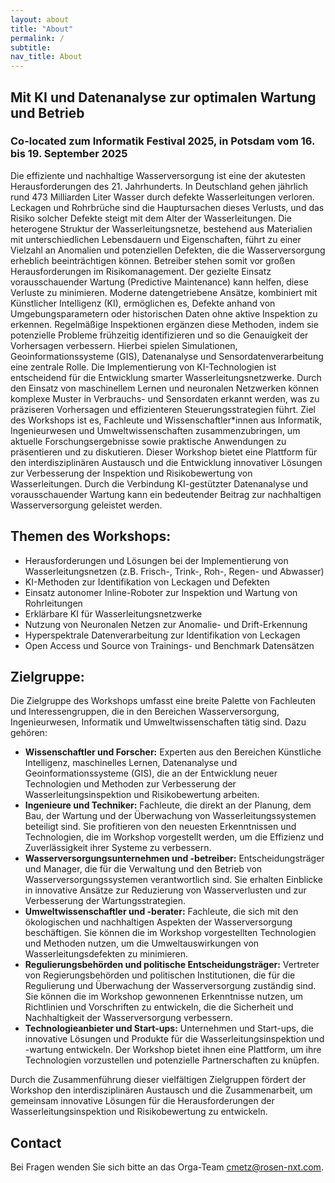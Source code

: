 ```yaml
---
layout: about
title: "About"
permalink: /
subtitle:
nav_title: About
---
```


## Mit KI und Datenanalyse zur optimalen Wartung und Betrieb

### Co-located zum Informatik Festival 2025, in Potsdam vom 16. bis 19. September 2025

Die effiziente und nachhaltige Wasserversorgung ist eine der akutesten Herausforderungen des 21. Jahrhunderts. In Deutschland gehen jährlich rund 473 Milliarden Liter Wasser durch defekte Wasserleitungen verloren. Leckagen und Rohrbrüche sind die Hauptursachen dieses Verlusts, und das Risiko solcher Defekte steigt mit dem Alter der Wasserleitungen. Die heterogene Struktur der Wasserleitungsnetze, bestehend aus Materialien mit unterschiedlichen Lebensdauern und Eigenschaften, führt zu einer Vielzahl an Anomalien und potenziellen Defekten, die die Wasserversorgung erheblich beeinträchtigen können. Betreiber stehen somit vor großen Herausforderungen im Risikomanagement.
Der gezielte Einsatz vorausschauender Wartung (Predictive Maintenance) kann helfen, diese Verluste zu minimieren. Moderne datengetriebene Ansätze, kombiniert mit Künstlicher Intelligenz (KI), ermöglichen es, Defekte anhand von Umgebungsparametern oder historischen Daten ohne aktive Inspektion zu erkennen. Regelmäßige Inspektionen ergänzen diese Methoden, indem sie potenzielle Probleme frühzeitig identifizieren und so die Genauigkeit der Vorhersagen verbessern. Hierbei spielen Simulationen, Geoinformationssysteme (GIS), Datenanalyse und Sensordatenverarbeitung eine zentrale Rolle.
Die Implementierung von KI-Technologien ist entscheidend für die Entwicklung smarter Wasserleitungsnetzwerke. Durch den Einsatz von maschinellem Lernen und neuronalen Netzwerken können komplexe Muster in Verbrauchs- und Sensordaten erkannt werden, was zu präziseren Vorhersagen und effizienteren Steuerungsstrategien führt. Ziel des Workshops ist es, Fachleute und Wissenschaftler*innen aus Informatik, Ingenieurwesen und Umweltwissenschaften zusammenzubringen, um aktuelle Forschungsergebnisse sowie praktische Anwendungen zu präsentieren und zu diskutieren.
Dieser Workshop bietet eine Plattform für den interdisziplinären Austausch und die Entwicklung innovativer Lösungen zur Verbesserung der Inspektion und Risikobewertung von Wasserleitungen. Durch die Verbindung KI-gestützter Datenanalyse und vorausschauender Wartung kann ein bedeutender Beitrag zur nachhaltigen Wasserversorgung geleistet werden.

## Themen des Workshops:
* Herausforderungen und Lösungen bei der Implementierung von Wasserleitungsnetzen (z.B. Frisch-, Trink-, Roh-, Regen- und Abwasser)
* KI-Methoden zur Identifikation von Leckagen und Defekten
* Einsatz autonomer Inline-Roboter zur Inspektion und Wartung von Rohrleitungen
* Erklärbare KI für Wasserleitungsnetzwerke
* Nutzung von Neuronalen Netzen zur Anomalie- und Drift-Erkennung
* Hyperspektrale Datenverarbeitung zur Identifikation von Leckagen
* Open Access und Source von Trainings- und Benchmark Datensätzen


## Zielgruppe:

Die Zielgruppe des Workshops umfasst eine breite Palette von Fachleuten und Interessengruppen, die in den Bereichen Wasserversorgung, Ingenieurwesen, Informatik und Umweltwissenschaften tätig sind. Dazu gehören:
* **Wissenschaftler und Forscher:** Experten aus den Bereichen Künstliche Intelligenz, maschinelles Lernen, Datenanalyse und Geoinformationssysteme (GIS), die an der Entwicklung neuer Technologien und Methoden zur Verbesserung der Wasserleitungsinspektion und Risikobewertung arbeiten.
* **Ingenieure und Techniker:** Fachleute, die direkt an der Planung, dem Bau, der Wartung und der Überwachung von Wasserleitungssystemen beteiligt sind. Sie profitieren von den neuesten Erkenntnissen und Technologien, die im Workshop vorgestellt werden, um die Effizienz und Zuverlässigkeit ihrer Systeme zu verbessern.
* **Wasserversorgungsunternehmen und -betreiber:** Entscheidungsträger und Manager, die für die Verwaltung und den Betrieb von Wasserversorgungssystemen verantwortlich sind. Sie erhalten Einblicke in innovative Ansätze zur Reduzierung von Wasserverlusten und zur Verbesserung der Wartungsstrategien.
* **Umweltwissenschaftler und -berater:** Fachleute, die sich mit den ökologischen und nachhaltigen Aspekten der Wasserversorgung beschäftigen. Sie können die im Workshop vorgestellten Technologien und Methoden nutzen, um die Umweltauswirkungen von Wasserleitungsdefekten zu minimieren.
* **Regulierungsbehörden und politische Entscheidungsträger:** Vertreter von Regierungsbehörden und politischen Institutionen, die für die Regulierung und Überwachung der Wasserversorgung zuständig sind. Sie können die im Workshop gewonnenen Erkenntnisse nutzen, um Richtlinien und Vorschriften zu entwickeln, die die Sicherheit und Nachhaltigkeit der Wasserversorgung verbessern.
* **Technologieanbieter und Start-ups:** Unternehmen und Start-ups, die innovative Lösungen und Produkte für die Wasserleitungsinspektion und -wartung entwickeln. Der Workshop bietet ihnen eine Plattform, um ihre Technologien vorzustellen und potenzielle Partnerschaften zu knüpfen.

Durch die Zusammenführung dieser vielfältigen Zielgruppen fördert der Workshop den interdisziplinären Austausch und die Zusammenarbeit, um gemeinsam innovative Lösungen für die Herausforderungen der Wasserleitungsinspektion und Risikobewertung zu entwickeln.


## Contact

Bei Fragen wenden Sie sich bitte an das Orga-Team [cmetz@rosen-nxt.com](mailto:cmetz@rosen-nxt.com).

